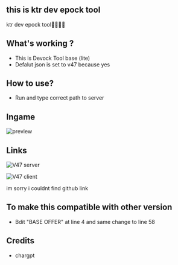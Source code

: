 ## this is ktr dev epock tool


ktr dev epock tool🥶🥶🥶🥶


## What's working ?
- This is Devock Tool base (lite)
- Defalut json is set to v47 because yes

## How to use?
- Run and type correct path to server 

## Ingame
![preview](https://github.com/user-attachments/assets/0b0a2d35-cc86-45d7-8d7e-d3dc104b419b)


## Links
![V47 server]()

![V47 client]()

im sorry i couldnt find github link

## To make this compatible with other version
- Bdit "BASE OFFER" at line 4 and same change to line 58 

## Credits
 - chargpt
